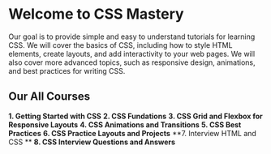 # Welcome to CSS Mastery

Our goal is to provide simple and easy to understand tutorials for learning CSS. We will cover the basics of CSS, including how to style HTML elements, create layouts, and add interactivity to your web pages. We will also cover more advanced topics, such as responsive design, animations, and best practices for writing CSS.

## Our All Courses

**1. Getting Started with CSS**
**2. CSS Fundations**
**3. CSS Grid and Flexbox for Responsive Layouts**
**4. CSS Animations and Transitions**
**5. CSS Best Practices**
**6. CSS Practice Layouts and Projects**
**7. Interview HTML and CSS **
**8. CSS Interview Questions and Answers**
